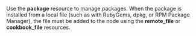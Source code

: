 Use the **package** resource to manage packages. When the package is
installed from a local file (such as with RubyGems, dpkg, or RPM Package
Manager), the file must be added to the node using the **remote_file**
or **cookbook_file** resources.
